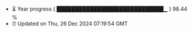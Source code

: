 - ⏳ Year progress { █████████████████████████████▁ } 98.44 %
- ⏰ Updated on Thu, 26 Dec 2024 07:19:54 GMT

